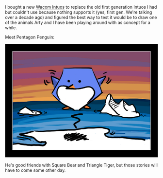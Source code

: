 I bought a new [Wacom Intuos](http://www.amazon.com/Wacom-Intuos-Medium-Tablet-CTH680/dp/B00EN27UC2) to replace the old first generation Intuos I had but couldn't use because nothing supports it (yes, first gen. We're talking over a decade ago) and figured the best way to test it would be to draw one of the animals Arty and I have been playing around with as concept for a while.

Meet Pentagon Penguin:

<img src="gh-weblog/images/pentagonpenguin.jpg">

He's good friends with Square Bear and Triangle Tiger, but those stories will have to come some other day.